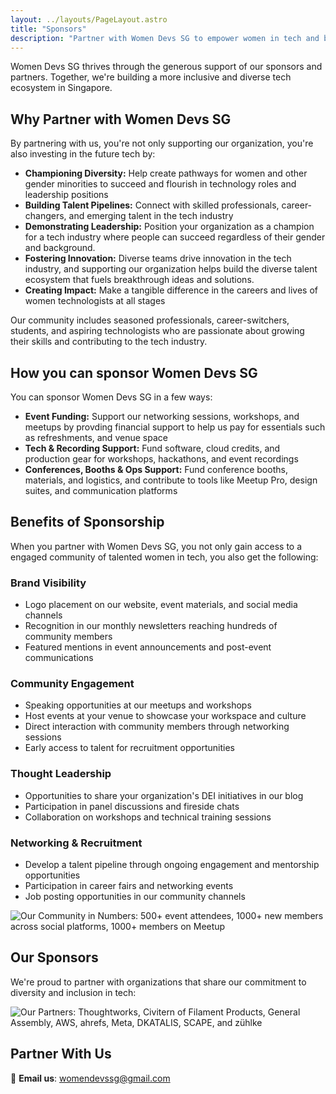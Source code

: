 ```yaml
---
layout: ../layouts/PageLayout.astro
title: "Sponsors"
description: "Partner with Women Devs SG to empower women in tech and build a more inclusive tech community in Singapore."
---
```


Women Devs SG thrives through the generous support of our sponsors and partners. Together, we're building a more inclusive and diverse tech ecosystem in Singapore.

## Why Partner with Women Devs SG

By partnering with us, you're not only supporting our organization, you're also investing in the future tech by:

- **Championing Diversity:** Help create pathways for women and other gender minorities to succeed and flourish in technology roles and leadership positions
- **Building Talent Pipelines:** Connect with skilled professionals, career-changers, and emerging talent in the tech industry
- **Demonstrating Leadership:** Position your organization as a champion for a tech industry where people can succeed regardless of their gender and background. 
- **Fostering Innovation:** Diverse teams drive innovation in the tech industry, and supporting our organization helps build the diverse talent ecosystem that fuels breakthrough ideas and solutions. 
- **Creating Impact:** Make a tangible difference in the careers and lives of women technologists at all stages

Our community includes seasoned professionals, career-switchers, students, and aspiring technologists who are passionate about growing their skills and contributing to the tech industry.

## How you can sponsor Women Devs SG

You can sponsor Women Devs SG in a few ways:

- **Event Funding:** Support our networking sessions, workshops, and meetups by provding financial support to help us pay for essentials such as refreshments, and venue space
- **Tech & Recording Support:** Fund software, cloud credits, and production gear for workshops, hackathons, and event recordings
- **Conferences, Booths & Ops Support:** Fund conference booths, materials, and logistics, and contribute to tools like Meetup Pro, design suites, and communication platforms

## Benefits of Sponsorship

When you partner with Women Devs SG, you not only gain access to a engaged community of talented women in tech, you also get the following:

### Brand Visibility

- Logo placement on our website, event materials, and social media channels
- Recognition in our monthly newsletters reaching hundreds of community members
- Featured mentions in event announcements and post-event communications

### Community Engagement

- Speaking opportunities at our meetups and workshops
- Host events at your venue to showcase your workspace and culture
- Direct interaction with community members through networking sessions
- Early access to talent for recruitment opportunities

### Thought Leadership

- Opportunities to share your organization's DEI initiatives in our blog
- Participation in panel discussions and fireside chats
- Collaboration on workshops and technical training sessions

### Networking & Recruitment

- Develop a talent pipeline through ongoing engagement and mentorship opportunities
- Participation in career fairs and networking events
- Job posting opportunities in our community channels


<div class="impact-gallery">
  <img src="/assets/community-numbers.png" alt="Our Community in Numbers: 500+ event attendees, 1000+ new members across social platforms, 1000+ members on Meetup"/> 
</div>

## Our Sponsors

We're proud to partner with organizations that share our commitment to diversity and inclusion in tech:
<div class="sponsor-gallery">
  <img src="/assets/sponsors.png" alt="Our Partners: Thoughtworks, Civitern of Filament Products, General Assembly, AWS, ahrefs, Meta, DKATALIS, SCAPE, and zühlke"/>
</div>

## Partner With Us

📧 **Email us**: [womendevssg@gmail.com](mailto:womendevssg@gmail.com?subject=Sponsorship%20Inquiry)